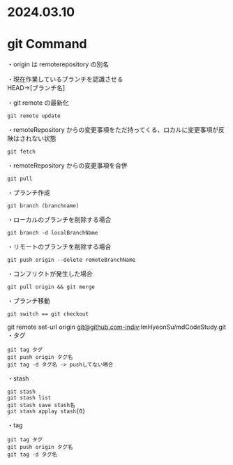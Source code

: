 # 2024.03.10

# git Command

・origin は remoterepository の別名

・現在作業しているブランチを認識させる<br/>
HEAD->[ブランチ名]

・git remote の最新化

```
git remote update
```

・remoteRepository からの変更事項をただ持ってくる、ロカルに変更事項が反映はされない状態<br/>

```
git fetch
```

・remoteRepository からの変更事項を合併

```
git pull
```

・ブランチ作成

```
git branch (branchname)
```

・ローカルのブランチを削除する場合

```
git branch -d localBranchName
```
・リモートのブランチを削除する場合

```git
git push origin --delete remoteBranchName
```

・コンフリクトが発生した場合

```
git pull origin && git merge
```

・ブランチ移動

```
git switch == git checkout
```
git remote set-url origin git@github.com-indiv:ImHyeonSu/mdCodeStudy.git
・タグ

```
git tag タグ
git push origin タグ名
git tag -d タグ名 -> pushしてない場合
```

・stash

```
git stash
git stash list
git stash save stash名
git stash applay stash{0}
```
・tag<br>
```
git tag タグ
git push origin タグ名
git tag -d タグ名
```